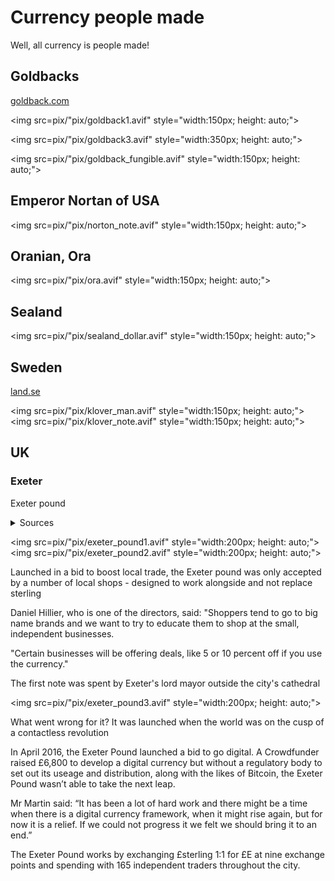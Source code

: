 # Currency people made

Well, all currency is people made!

## Goldbacks 

[goldback.com](https://www.goldback.com)

<img src=pix/"pix/goldback1.avif" style="width:150px; height: auto;">

<img src=pix/"pix/goldback3.avif" style="width:350px; height: auto;">

<img src=pix/"pix/goldback_fungible.avif" style="width:150px; height: auto;">

## Emperor Nortan of USA

<img src=pix/"pix/norton_note.avif" style="width:150px; height: auto;">

## Oranian, Ora

<img src=pix/"pix/ora.avif" style="width:150px; height: auto;">

## Sealand

<img src=pix/"pix/sealand_dollar.avif" style="width:150px; height: auto;">

## Sweden

[land.se](https://www.land.se/livet-pa-landet/honungsvalutan-starker-lokalsamhallet-i-skattungbyn)

<img src=pix/"pix/klover_man.avif" style="width:150px; height: auto;">
<img src=pix/"pix/klover_note.avif" style="width:150px; height: auto;">


## UK

### Exeter

Exeter pound

<details><summary>Sources</summary>[bbc](https://www.bbc.co.uk/news/uk-england-devon-34112438), [DevonLive](https://www.devonlive.com/news/business/what-went-wrong-exeter-pound-1844910)</details>

<img src=pix/"pix/exeter_pound1.avif" style="width:200px; height: auto;">
<img src=pix/"pix/exeter_pound2.avif" style="width:200px; height: auto;">

Launched in a bid to boost local trade, the Exeter pound was only accepted by a number of local shops - designed to work alongside and not replace sterling

Daniel Hillier, who is one of the directors, said: "Shoppers tend to go to big name brands and we want to try to educate them to shop at the small, independent businesses.

"Certain businesses will be offering deals, like 5 or 10 percent off if you use the currency."

The first note was spent by Exeter's lord mayor outside the city's cathedral

<img src=pix/"pix/exeter_pound3.avif" style="width:200px; height: auto;">

What went wrong for it? It was launched when the world was on the cusp of a contactless revolution

In April 2016, the Exeter Pound launched a bid to go digital. A Crowdfunder raised £6,800 to develop a digital currency but without a regulatory body to set out its useage and distribution, along with the likes of Bitcoin, the Exeter Pound wasn’t able to take the next leap.

Mr Martin said: “It has been a lot of hard work and there might be a time when there is a digital currency framework, when it might rise again, but for now it is a relief. If we could not progress it we felt we should bring it to an end.”

The Exeter Pound works by exchanging £sterling 1:1 for £E at nine exchange points and spending with 165 independent traders throughout the city.
